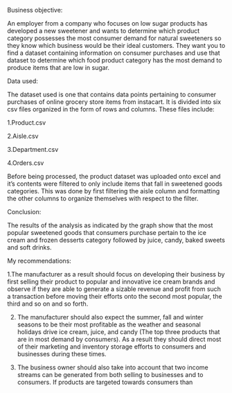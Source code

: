 
Business objective:

An employer from a company who focuses on low sugar products has developed a new sweetener and wants to determine which product category possesses the most consumer demand for natural sweeteners so they know which business would be their ideal customers. They want you to find a dataset containing information on consumer purchases and use that dataset to determine which food product category has the most demand to produce items that are low in sugar.



Data used:

The dataset used is one that contains data points pertaining to consumer purchases of online grocery store items from instacart. It is divided into six csv files organized in the form of rows and columns. These files include:

1.Product.csv

2.Aisle.csv

3.Department.csv

4.Orders.csv

Before being processed, the product dataset was uploaded onto excel and it’s contents were filtered to only include items that fall in sweetened goods categories. This was done by first filtering the aisle column and formatting the other columns to organize themselves with respect to the filter. 


Conclusion:

The results of the analysis as indicated by the graph show that the most popular sweetened goods that consumers purchase pertain to the ice cream and frozen desserts category followed by juice, candy, baked sweets and soft drinks.

My recommendations:

1.The manufacturer as a result should focus on developing their business by first selling their product to popular and innovative ice cream brands and observe if they are able to generate a sizable revenue and profit from such a transaction before moving their efforts onto the second most popular, the third and so on and so forth.


2. The manufacturer should also expect the summer, fall and winter seasons to be their most profitable as the weather and seasonal holidays drive ice cream, juice, and candy (The top three products that are in most demand by consumers). As a result they should direct most of their marketing and inventory storage efforts to consumers and businesses during these times.

3. The business owner should also take into account that two income streams can be generated from both selling to businesses and to consumers. If products are targeted towards consumers than 

































































